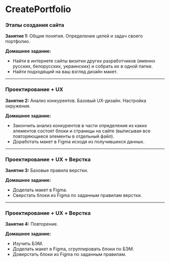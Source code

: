 # CreatePortfolio

### Этапы создания сайта

**Занятие 1:** Общие понятия. Определение целей и задач своего портфолио.

**Домашнее задание:**
* Найти в интернете сайты визитки других разработчиков (именно русских, белорусских, украинских) и собрать их в одной папке.
* Найти подходящий на ваш взгляд дизайн макет.

---

### Проектирование + UX

**Занятие 2:** Анализ конкурентов. Базовый UX-дизайн. Настройка окружения.

**Домашнее задание:**
* Закончить анализ конкурентов в части определения из каких элементов состоят блоки и страницы на сайте (выписывая все повторяющиеся элементы в отдельный файл).
* Доработать макет в Figma исходя из получившихся данных.

---

### Проектирование + UX + Верстка

**Занятие 3:** Базовые правила верстки.

**Домашнее задание:**
* Доделать макет в Figma.
* Сверстать блоки из Figma по заданным правилам верстки.

---

### Проектирование + UX + Верстка

**Занятие 4:** Повторение.

**Домашнее задание:**
* Изучить БЭМ.
* Доделать макет в Figma, сгруппировать блоки по БЭМ.
* Доверстать блоки из Figma по заданным правилам.